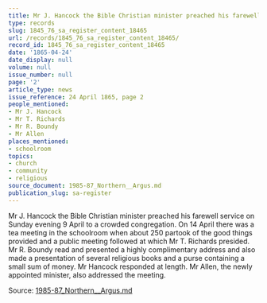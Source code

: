 ```yaml
---
title: Mr J. Hancock the Bible Christian minister preached his farewell service
type: records
slug: 1845_76_sa_register_content_18465
url: /records/1845_76_sa_register_content_18465/
record_id: 1845_76_sa_register_content_18465
date: '1865-04-24'
date_display: null
volume: null
issue_number: null
page: '2'
article_type: news
issue_reference: 24 April 1865, page 2
people_mentioned:
- Mr J. Hancock
- Mr T. Richards
- Mr R. Boundy
- Mr Allen
places_mentioned:
- schoolroom
topics:
- church
- community
- religious
source_document: 1985-87_Northern__Argus.md
publication_slug: sa-register
---
```


Mr J. Hancock the Bible Christian minister preached his farewell service on Sunday evening 9 April to a crowded congregation.  On 14 April there was a tea meeting in the schoolroom when about 250 partook of the good things provided and a public meeting followed at which Mr T. Richards presided.  Mr R. Boundy read and presented a highly complimentary address and also made a presentation of several religious books and a purse containing a small sum of money.  Mr Hancock responded at length.  Mr Allen, the newly appointed minister, also addressed the meeting.


Source: [1985-87_Northern__Argus.md](/downloads/markdown/1985-87_Northern__Argus.md)
